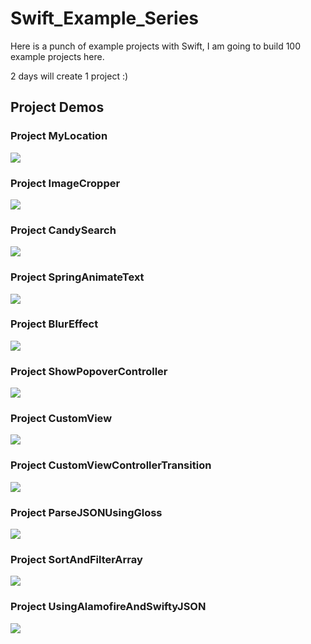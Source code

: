 # Swift_Example_Series

Here is a punch of example projects with Swift, I am going to build 100 example projects here. 

2 days will create 1 project :)

## Project Demos

### Project MyLocation

![](MyLocation.gif)

### Project ImageCropper

![](ImageCropper.gif)

### Project CandySearch

![](CandySearch.gif)

### Project SpringAnimateText

![](SpringAnimateText.gif)

### Project BlurEffect

![](BlurEffect.gif)

### Project ShowPopoverController

![](ShowPopoverController.png)

### Project CustomView

![](CustomView.gif)

### Project CustomViewControllerTransition

![](CustomViewControllerTransition.gif)

### Project ParseJSONUsingGloss

![](ParseJSONUsingGloss.png)

### Project SortAndFilterArray

![](SortAndFilterArray.png)

### Project UsingAlamofireAndSwiftyJSON

![](UsingAlamofireAndSwiftyJSON.png)
